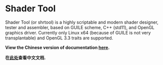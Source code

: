 # Shader Tool

Shader Tool (or shrtool) is a highly scriptable and modern shader designer, tester and assembler, based on GUILE scheme, C++ (std11), and OpenGL graphics driver. Currently only Linux x64 (because of GUILE is not very transplantable) and OpenGL 3.3 traits are supported.

__View the Chinese version of documentation [here](docs/zh-CN/README.md).__

__在[此处](docs/zh-CN/README.md)查看中文文档.__

